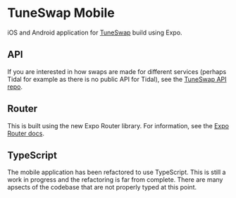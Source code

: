 # TuneSwap Mobile

iOS and Android application for [TuneSwap](https://tuneswap.app) build using Expo.

## API

If you are interested in how swaps are made for different services (perhaps Tidal for example as there is no public API
for Tidal), see the
[TuneSwap API repo](https://github.com/gkasdorf/tune-swap-api).

## Router

This is built using the new Expo Router library. For information, see
the [Expo Router docs](https://expo.github.io/router/docs/).

## TypeScript

The mobile application has been refactored to use TypeScript. This is still a work in progress and the refactoring is
far from complete. There are many apsects of the codebase that
are not properly typed at this point.
